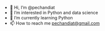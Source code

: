 - 👋 Hi, I’m @pechandiat
- 👀 I’m interested in Python and data science
- 🌱 I’m currently learning Python
- 📫 How to reach me pechandiat@gmail.com

<!---
pechandiat/pechandiat is a ✨ special ✨ repository because its `README.md` (this file) appears on your GitHub profile.
You can click the Preview link to take a look at your changes.
--->
